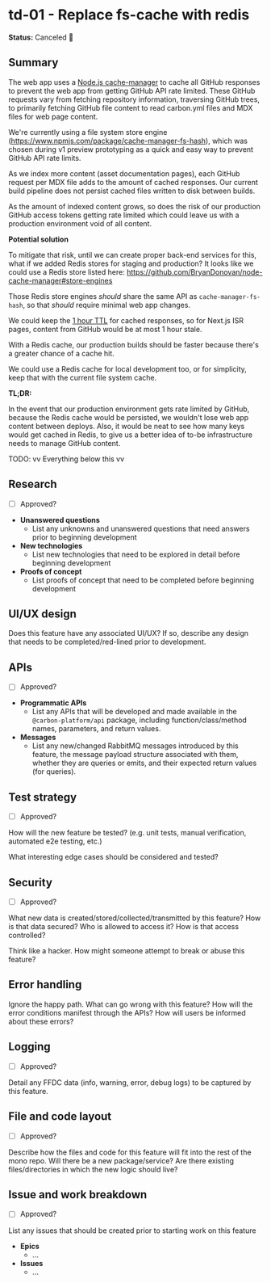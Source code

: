 # td-01 - Replace fs-cache with redis

**Status:** Canceled 🚫

<!--
Draft 📝
Approved ✅
Canceled 🚫
-->

## Summary

The web app uses a [Node.js cache-manager](https://www.npmjs.com/package/cache-manager) to cache all
GitHub responses to prevent the web app from getting GitHub API rate limited. These GitHub requests
vary from fetching repository information, traversing GitHub trees, to primarily fetching GitHub
file content to read carbon.yml files and MDX files for web page content.

We're currently using a file system store engine
(https://www.npmjs.com/package/cache-manager-fs-hash), which was chosen during v1 preview
prototyping as a quick and easy way to prevent GitHub API rate limits.

As we index more content (asset documentation pages), each GitHub request per MDX file adds to the
amount of cached responses. Our current build pipeline does not persist cached files written to disk
between builds.

As the amount of indexed content grows, so does the risk of our production GitHub access tokens
getting rate limited which could leave us with a production environment void of all content.

**Potential solution**

To mitigate that risk, until we can create proper back-end services for this, what if we added Redis
stores for staging and production? It looks like we could use a Redis store listed here:
https://github.com/BryanDonovan/node-cache-manager#store-engines

Those Redis store engines _should_ share the same API as `cache-manager-fs-hash`, so that _should_
require minimal web app changes.

We could keep the
[1 hour TTL](https://github.com/carbon-design-system/carbon-platform/blob/main/services/web-app/lib/file-cache.js#L24)
for cached responses, so for Next.js ISR pages, content from GitHub would be at most 1 hour stale.

With a Redis cache, our production builds should be faster because there's a greater chance of a
cache hit.

We could use a Redis cache for local development too, or for simplicity, keep that with the current
file system cache.

**TL;DR:**

In the event that our production environment gets rate limited by GitHub, because the Redis cache
would be persisted, we wouldn't lose web app content between deploys. Also, it would be neat to see
how many keys would get cached in Redis, to give us a better idea of to-be infrastructure needs to
manage GitHub content.

TODO: vv Everything below this vv

## Research

- [ ] Approved?

- **Unanswered questions**
  - List any unknowns and unanswered questions that need answers prior to beginning development
- **New technologies**
  - List new technologies that need to be explored in detail before beginning development
- **Proofs of concept**
  - List proofs of concept that need to be completed before beginning development

## UI/UX design

Does this feature have any associated UI/UX? If so, describe any design that needs to be
completed/red-lined prior to development.

## APIs

- [ ] Approved?

- **Programmatic APIs**
  - List any APIs that will be developed and made available in the `@carbon-platform/api` package,
    including function/class/method names, parameters, and return values.
- **Messages**
  - List any new/changed RabbitMQ messages introduced by this feature, the message payload structure
    associated with them, whether they are queries or emits, and their expected return values (for
    queries).

## Test strategy

- [ ] Approved?

How will the new feature be tested? (e.g. unit tests, manual verification, automated e2e testing,
etc.)

What interesting edge cases should be considered and tested?

## Security

- [ ] Approved?

What new data is created/stored/collected/transmitted by this feature? How is that data secured? Who
is allowed to access it? How is that access controlled?

Think like a hacker. How might someone attempt to break or abuse this feature?

## Error handling

Ignore the happy path. What can go wrong with this feature? How will the error conditions manifest
through the APIs? How will users be informed about these errors?

## Logging

- [ ] Approved?

Detail any FFDC data (info, warning, error, debug logs) to be captured by this feature.

## File and code layout

- [ ] Approved?

Describe how the files and code for this feature will fit into the rest of the mono repo. Will there
be a new package/service? Are there existing files/directories in which the new logic should live?

## Issue and work breakdown

- [ ] Approved?

List any issues that should be created prior to starting work on this feature

- **Epics**
  - ...
- **Issues**
  - ...
